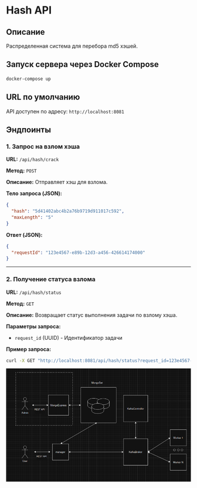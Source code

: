 # Hash API

## Описание
Распределенная система для перебора md5 хэшей.

## Запуск сервера через Docker Compose

```sh
docker-compose up
```

## URL по умолчанию

API доступен по адресу: `http://localhost:8081`

## Эндпоинты

### 1. Запрос на взлом хэша

**URL:** `/api/hash/crack`

**Метод:** `POST`

**Описание:** Отправляет хэш для взлома.

**Тело запроса (JSON):**
```json
{
  "hash": "5d41402abc4b2a76b9719d911017c592",
  "maxLength": "5"
}
```

**Ответ (JSON):**
```json
{
  "requestId": "123e4567-e89b-12d3-a456-426614174000"
}
```

---

### 2. Получение статуса взлома

**URL:** `/api/hash/status`

**Метод:** `GET`

**Описание:** Возвращает статус выполнения задачи по взлому хэша.

**Параметры запроса:**
- `request_id` (UUID) - Идентификатор задачи

**Пример запроса:**
```sh
curl -X GET "http://localhost:8081/api/hash/status?request_id=123e4567-e89b-12d3-a456-426614174000"
```


![alt text](image.png)
